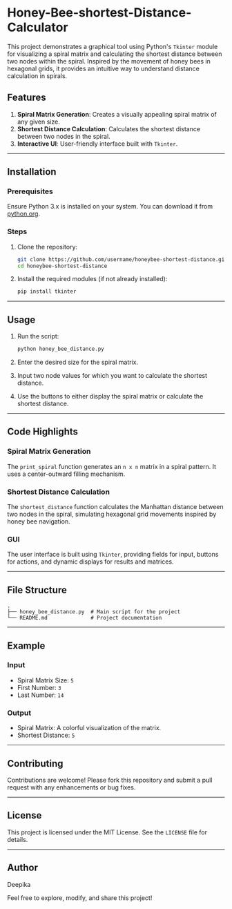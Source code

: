 # Honey-Bee-shortest-Distance-Calculator


This project demonstrates a graphical tool using Python's `Tkinter` module for visualizing a spiral matrix and calculating the shortest distance between two nodes within the spiral. Inspired by the movement of honey bees in hexagonal grids, it provides an intuitive way to understand distance calculation in spirals.

## Features

1. **Spiral Matrix Generation**: Creates a visually appealing spiral matrix of any given size.
2. **Shortest Distance Calculation**: Calculates the shortest distance between two nodes in the spiral.
3. **Interactive UI**: User-friendly interface built with `Tkinter`.

---

## Installation

### Prerequisites
Ensure Python 3.x is installed on your system. You can download it from [python.org](https://www.python.org/).

### Steps
1. Clone the repository:
   ```bash
   git clone https://github.com/username/honeybee-shortest-distance.git
   cd honeybee-shortest-distance
   ```
2. Install the required modules (if not already installed):
   ```bash
   pip install tkinter
   ```

---

## Usage

1. Run the script:
   ```bash
   python honey_bee_distance.py
   ```

2. Enter the desired size for the spiral matrix.
3. Input two node values for which you want to calculate the shortest distance.
4. Use the buttons to either display the spiral matrix or calculate the shortest distance.

---

## Code Highlights

### Spiral Matrix Generation
The `print_spiral` function generates an `n x n` matrix in a spiral pattern. It uses a center-outward filling mechanism.

### Shortest Distance Calculation
The `shortest_distance` function calculates the Manhattan distance between two nodes in the spiral, simulating hexagonal grid movements inspired by honey bee navigation.

### GUI
The user interface is built using `Tkinter`, providing fields for input, buttons for actions, and dynamic displays for results and matrices.

---

## File Structure
```
.
├── honey_bee_distance.py  # Main script for the project
└── README.md              # Project documentation
```

---

## Example

### Input
- Spiral Matrix Size: `5`
- First Number: `3`
- Last Number: `14`

### Output
- Spiral Matrix: A colorful visualization of the matrix.
- Shortest Distance: `5`

---

## Contributing
Contributions are welcome! Please fork this repository and submit a pull request with any enhancements or bug fixes.

---

## License
This project is licensed under the MIT License. See the `LICENSE` file for details.

---

## Author
Deepika

Feel free to explore, modify, and share this project!
